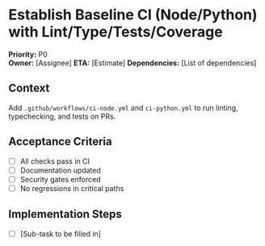 # Establish Baseline CI (Node/Python) with Lint/Type/Tests/Coverage
**Priority:** P0  
**Owner:** [Assignee]
**ETA:** [Estimate]
**Dependencies:** [List of dependencies]

## Context
Add `.github/workflows/ci-node.yml` and `ci-python.yml` to run linting, typechecking, and tests on PRs.

## Acceptance Criteria
<!-- This checklist should be completed by the ticket owner -->
- [ ] All checks pass in CI
- [ ] Documentation updated
- [ ] Security gates enforced
- [ ] No regressions in critical paths

## Implementation Steps
- [ ] [Sub-task to be filled in]
